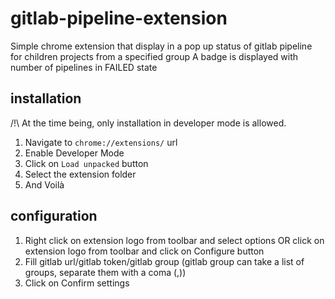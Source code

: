 # gitlab-pipeline-extension

Simple chrome extension that display in a pop up status of gitlab pipeline for children projects from a specified group
A badge is displayed with number of pipelines in FAILED state

## installation

/!\ At the time being, only installation in developer mode is allowed.

1. Navigate to `chrome://extensions/` url
2. Enable Developer Mode
3. Click on `Load unpacked` button
4. Select the extension folder
5. And Voilà

## configuration

1. Right click on extension logo from toolbar and select options OR click on extension logo from toolbar and click on Configure button
2. Fill gitlab url/gitlab token/gitlab group (gitlab group can take a list of groups, separate them with a coma (,))
3. Click on Confirm settings
